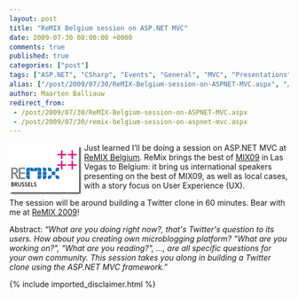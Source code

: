 ```yaml
---
layout: post
title: "ReMIX Belgium session on ASP.NET MVC"
date: 2009-07-30 08:00:00 +0000
comments: true
published: true
categories: ["post"]
tags: ["ASP.NET", "CSharp", "Events", "General", "MVC", "Presentations"]
alias: ["/post/2009/07/30/ReMIX-Belgium-session-on-ASPNET-MVC.aspx", "/post/2009/07/30/remix-belgium-session-on-aspnet-mvc.aspx"]
author: Maarten Balliauw
redirect_from:
 - /post/2009/07/30/ReMIX-Belgium-session-on-ASPNET-MVC.aspx
 - /post/2009/07/30/remix-belgium-session-on-aspnet-mvc.aspx
---
```

<p><a href="http://www.microsoft.com/belux/remix09"><img style="border-bottom: 0px; border-left: 0px; margin: 5px 5px 5px 0px; display: inline; border-top: 0px; border-right: 0px" title="image" src="/images/image_4.png" border="0" alt="image" width="130" height="88" align="left" /></a> Just learned I&rsquo;ll be doing a session on ASP.NET MVC at <a href="http://www.microsoft.com/belux/remix09/#agenda" target="_blank">ReMIX Belgium</a>. ReMix brings the best of <a href="http://2009.visitmix.com/">MIX09</a> in Las Vegas to Belgium: it bring us international speakers presenting on the best of MIX09, as well as local cases, with a story focus on User Experience (UX).</p>
<p>The session will be around building a Twitter clone in 60 minutes. Bear with me at <a href="http://www.microsoft.com/belux/remix09" target="_blank">ReMIX 2009</a>!</p>
<p>Abstract: <em>&ldquo;What are you doing right now?, that's Twitter's question to its users. How about you creating own microblogging platform? "What are you working on?", "What are you reading?", ..., are all specific questions for your own community. This session takes you along in building a Twitter clone using the ASP.NET MVC framework.&rdquo;</em></p>

{% include imported_disclaimer.html %}

